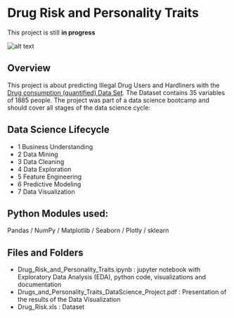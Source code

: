 # Drug Risk and Personality Traits

This project is still **in progress**

![alt text](https://cdn.sanity.io/images/0vv8moc6/drugtopics/f68b395a07eacef111246f6f7a120139cefb8145-1000x667.jpg?auto=format)

## Overview

This project is about predicting Illegal Drug Users and Hardliners with the [Drug consumption (quantified) Data Set](https://archive.ics.uci.edu/ml/datasets/Drug+consumption+%28quantified%29). The Dataset contains 35 variables of 1885 people. The project was part of a data science bootcamp and should cover all stages of the data science cycle:

## Data Science Lifecycle

- 1 Business Understanding
- 2 Data Mining
- 3 Data Cleaning
- 4 Data Exploration
- 5 Feature Engineering
- 6 Predictive Modeling
- 7 Data Visualization


## Python Modules used:
Pandas / NumPy / Matplotlib / Seaborn / Plotly / sklearn

## Files and Folders

- Drug_Risk_and_Personality_Traits.ipynb : jupyter notebook with Exploratory Data Analysis (EDA), python code, visualizations and documentation
- Drugs_and_Personality_Traits_DataScience_Project.pdf : Presentation of the results of the Data Visualization
- Drug_Risk.xls : Dataset
